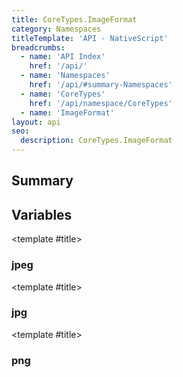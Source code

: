 ```yaml
---
title: CoreTypes.ImageFormat
category: Namespaces
titleTemplate: 'API - NativeScript'
breadcrumbs:
  - name: 'API Index'
    href: '/api/'
  - name: 'Namespaces'
    href: '/api/#summary-Namespaces'
  - name: 'CoreTypes'
    href: '/api/namespace/CoreTypes'
  - name: 'ImageFormat'
layout: api
seo:
  description: CoreTypes.ImageFormat
---
```


<!-- This page is auto generated, do not edit manually. -->
<!-- Run "yarn generate:api-docs" to regenerate -->

<script setup lang="ts">
  import { provide } from "vue";
  import API_DATA from "./CoreTypes-ImageFormat.data.json";
  
  provide('API_DATA', API_DATA);
</script>

<APIRefHierarchy v-once />

## <Heading ignore>Summary</Heading>

<APIRefSummary v-once />

## Variables

<div class="isConst">

<APIRef for="4973" v-once>

<template #title>

### jpeg

</template>

</APIRef>

</div>

<div class="isConst">

<APIRef for="4974" v-once>

<template #title>

### jpg

</template>

</APIRef>

</div>

<div class="isConst">

<APIRef for="4972" v-once>

<template #title>

### png

</template>

</APIRef>

</div>
